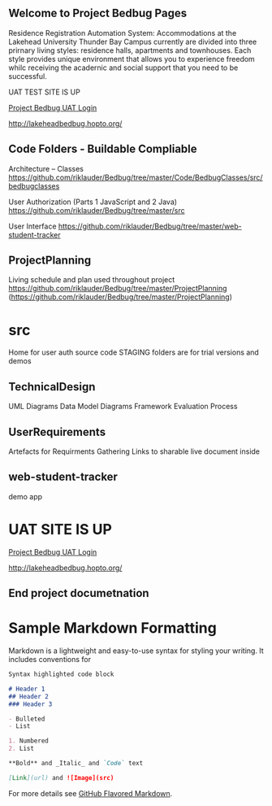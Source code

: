 ## Welcome to Project Bedbug Pages
Residence Registration Automation System:  Accommodations at the Lakehead University Thunder Bay Campus currently are divided into three prirnary living styles: residence halls, apartments and townhouses. Each  style provides unique environment that allows you to experience freedom whilc receiving the acadernic and social support that you need to be successful.



UAT TEST SITE IS UP

[Project Bedbug UAT Login](http://lakeheadbedbug.hopto.org/)

<http://lakeheadbedbug.hopto.org/>

## Code Folders - Buildable Compliable
Architecture – Classes
https://github.com/riklauder/Bedbug/tree/master/Code/BedbugClasses/src/bedbugclasses 

User Authorization (Parts 1 JavaScript and 2 Java)
https://github.com/riklauder/Bedbug/tree/master/src


User Interface
https://github.com/riklauder/Bedbug/tree/master/web-student-tracker 



## ProjectPlanning
Living schedule and plan used throughout project
https://github.com/riklauder/Bedbug/tree/master/ProjectPlanning (https://github.com/riklauder/Bedbug/tree/master/ProjectPlanning)

# src
Home for user auth source code
STAGING folders are for trial versions and demos

## TechnicalDesign
UML Diagrams
Data Model Diagrams
Framework Evaluation Process

## UserRequirements
Artefacts for Requirments Gathering
Links to sharable live document inside

## web-student-tracker
demo app

# UAT SITE IS UP

[Project Bedbug UAT Login](http://lakeheadbedbug.hopto.org/)

<http://lakeheadbedbug.hopto.org/>


## End project documetnation

# Sample Markdown Formatting

Markdown is a lightweight and easy-to-use syntax for styling your writing. It includes conventions for

```markdown
Syntax highlighted code block

# Header 1
## Header 2
### Header 3

- Bulleted
- List

1. Numbered
2. List

**Bold** and _Italic_ and `Code` text

[Link](url) and ![Image](src)
```

For more details see [GitHub Flavored Markdown](https://guides.github.com/features/mastering-markdown/).

